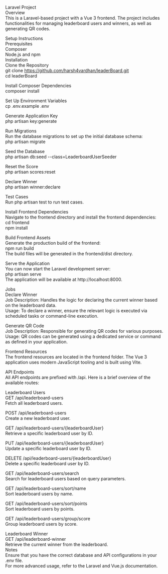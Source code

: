 Laravel Project<br>
Overview<br>
This is a Laravel-based project with a Vue 3 frontend. The project includes functionalities for managing leaderboard users and winners, as well as generating QR codes.<br>

Setup Instructions<br>
Prerequisites<br>
Composer<br>
Node.js and npm<br>
Installation<br>
Clone the Repository<br>
git clone https://github.com/harsh4vardhan/leaderBoard.git<br>
cd leaderBoard<br>

Install Composer Dependencies<br>
composer install<br>

Set Up Environment Variables<br>
cp .env.example .env<br>

Generate Application Key<br>
php artisan key:generate<br>

Run Migrations<br>
Run the database migrations to set up the initial database schema:<br>
php artisan migrate<br>

Seed the Database<br>
php artisan db:seed --class=LeaderboardUserSeeder<br>

Reset the Score<br>
php artisan scores:reset<br>

Declare Winner<br>
php artisan winner:declare<br>

Test Cases<br>
Run php artisan test to run test cases.<br>

Install Frontend Dependencies<br>
Navigate to the frontend directory and install the frontend dependencies:<br>
cd frontend<br>
npm install<br>

Build Frontend Assets<br>
Generate the production build of the frontend:<br>
npm run build<br>
The build files will be generated in the frontend/dist directory.<br>

Serve the Application<br>
You can now start the Laravel development server:<br>
php artisan serve<br>
The application will be available at http://localhost:8000.<br>

Jobs<br>
Declare Winner<br>
Job Description: Handles the logic for declaring the current winner based on the leaderboard data.<br>
Usage: To declare a winner, ensure the relevant logic is executed via scheduled tasks or command-line execution.<br>

Generate QR Code<br>
Job Description: Responsible for generating QR codes for various purposes.<br>
Usage: QR codes can be generated using a dedicated service or command as defined in your application.<br>

Frontend Resources<br>
The frontend resources are located in the frontend folder. The Vue 3 application uses modern JavaScript tooling and is built using Vite.<br>

API Endpoints<br>
All API endpoints are prefixed with /api. Here is a brief overview of the available routes:<br>

Leaderboard Users<br>
GET /api/leaderboard-users<br>
Fetch all leaderboard users.<br>

POST /api/leaderboard-users<br>
Create a new leaderboard user.<br>

GET /api/leaderboard-users/{leaderboardUser}<br>
Retrieve a specific leaderboard user by ID.<br>

PUT /api/leaderboard-users/{leaderboardUser}<br>
Update a specific leaderboard user by ID.<br>

DELETE /api/leaderboard-users/{leaderboardUser}<br>
Delete a specific leaderboard user by ID.<br>

GET /api/leaderboard-users/search<br>
Search for leaderboard users based on query parameters.<br>

GET /api/leaderboard-users/sort/name<br>
Sort leaderboard users by name.<br>

GET /api/leaderboard-users/sort/points<br>
Sort leaderboard users by points.<br>

GET /api/leaderboard-users/group/score<br>
Group leaderboard users by score.<br>

Leaderboard Winner<br>
GET /api/leaderboard-winner<br>
Retrieve the current winner from the leaderboard.<br>
Notes<br>
Ensure that you have the correct database and API configurations in your .env file.<br>
For more advanced usage, refer to the Laravel and Vue.js documentation.<br>
